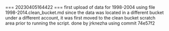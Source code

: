=== 20230405164422 ===
first upload of data for 1998-2004 using file 1998-2014.clean_bucket.md 
since the data was located in a different bucket under a different account, it was first moved to the clean bucket scratch area prior
to running the script.
done by jrknezha using commit 74e57f2 